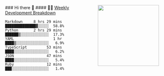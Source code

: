 <img align='right' src='https://user-images.githubusercontent.com/5713670/87202985-820dcb80-c2b6-11ea-9f56-7ec461c497c3.gif' width='200"'>
### Hi there 👋
#### 🏊‍♂️ <a href="https://gist.github.com/tw93/7854aac61f991ef4e7ae7b8440e4fdc6" target="_blank">Weekly Development Breakdown</a>

<!-- code_time starts -->

```text
Markdown     8 hrs 29 mins  ██████████████▓░░░░░  58.8%
Python       2 hrs 29 mins  ██████▒░░░░░░░░░░░░░  17.3%
YAML                  1 hr  ████▒░░░░░░░░░░░░░░░   6.9%
TypeScript         53 mins  ████░░░░░░░░░░░░░░░░   6.2%
JSON               47 mins  ████░░░░░░░░░░░░░░░░   5.4%
Ruby               12 mins  ███░░░░░░░░░░░░░░░░░   1.4%
```

<!-- code_time ends -->
<!--
**khrisparrales/khrisparrales** is a ✨ _special_ ✨ repository because its `README.md` (this file) appears on your GitHub profile.

Here are some ideas to get you started:

- 🔭 I’m currently working on ...
- 🌱 I’m currently learning ...
- 👯 I’m looking to collaborate on ...
- 🤔 I’m looking for help with ...
- 💬 Ask me about ...
- 📫 How to reach me: ...
- 😄 Pronouns: ...
- ⚡ Fun fact: ...
-->
